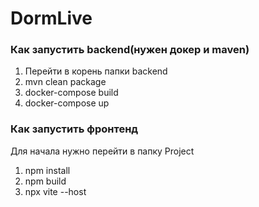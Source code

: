 # DormLive

### Как запустить backend(нужен докер и maven)
1) Перейти в корень папки backend
2) mvn clean package
3) docker-compose build
4) docker-compose up

### Как запустить фронтенд

Для начала нужно перейти в папку Project
1) npm install
2) npm build
3) npx vite --host